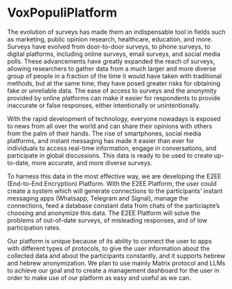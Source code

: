 # VoxPopuliPlatform
The evolution of surveys has made them an indispensable tool in fields such as marketing,
public opinion research, healthcare, education, and more.
Surveys have evolved from door-to-door surveys, to phone surveys, to digital platforms,
including online surveys, email surveys, and social media polls.
These advancements have greatly expanded the reach of surveys, allowing researchers to
gather data from a much larger and more diverse group of people in a fraction of the time it
would have taken with traditional methods, but at the same time, they have posed greater
risks for obtaining fake or unreliable data. The ease of access to surveys and the anonymity
provided by online platforms can make it easier for respondents to provide inaccurate or
false responses, either intentionally or unintentionally.

With the rapid development of technology, everyone nowadays is exposed to news from all
over the world and can share their opinions with others from the palm of their hands. The
rise of smartphones, social media platforms, and instant messaging has made it easier than
ever for individuals to access real-time information, engage in conversations, and participate
in global discussions. This data is ready to be used to create up-to-date, more accurate, and
more diverse surveys.

To harness this data in the most effective way, we are developing the E2EE (End-to-End
Encryption) Platform. With the E2EE Platform, the user could create a system which will
generate connections to the participants’ instant messaging apps (Whatsapp, Telegram and
Signal), manage the connections, feed a database constant data from chats of the
particiapte’s choosing and anonymize this data.
The E2EE Platform will solve the problems of out-of-date surveys, of misleading responses,
and of low participation rates.

Our platform is unique because of its ability to connect the user to apps with different types
of protocols, to give the user information about the collected data and about the participants
constantly, and it supports hebrew and hebrew anonymization.
We plan to use mainly Matrix protocol and LLMs to achieve our goal and to create a
management dashboard for the user in order to make use of our platform as easy and useful
as we can.
